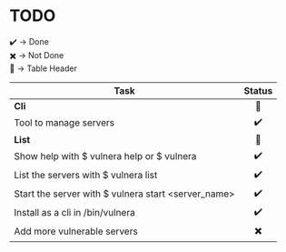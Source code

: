 # TODO

✔️  -> Done  
✖️  -> Not Done  
🔹 -> Table Header  
    
  
| Task                                                | Status |
|-----------------------------------------------------|:------:|
|                        **Cli**                      |   🔹   |
| Tool to manage servers                              |    ✔️   |
|                        **List**                     |   🔹   |
| Show help with $ vulnera help or $ vulnera          |    ✔️   |
| List the servers with $ vulnera list                |    ✔️   |
| Start the server with $ vulnera start <server_name> |    ✔️   |
| Install as a cli in /bin/vulnera                    |    ✔️   |
| Add more vulnerable servers                         |    ✖️   |

